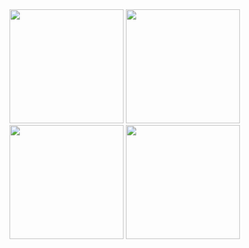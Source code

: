 <div>
  <img width=200px src="https://github.com/tambosi-matheus/Cellular-Automaton/raw/main/GIFs/StigCell.gif " >
  <img width=200px src="https://github.com/tambosi-matheus/Ko-nect/blob/main/Gameplay%20Ko-nect.gif">
  <img width=200px src="https://github.com/tambosi-matheus/Cellular-Automaton/blob/main/GIFs/GOFBasic.gif" >
  <img width=200px src="https://github.com/tambosi-matheus/Cellular-Automaton/blob/main/GIFs/StigBasic.gif">
</div>
